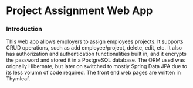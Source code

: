 # Project Assignment Web App


### Introduction

This web app allows employers to assign employees projects. It supports CRUD operations, such as add employee/project, delete, edit, etc.
It also has authorization and authentication functionalities built in, and it encrypts the password and stored it in a PostgreSQL database.
The ORM used was orignally Hibernate, but later on switched to mostly Spring Data JPA due to its less volumn of code required. The front end
web pages are written in Thymleaf.
